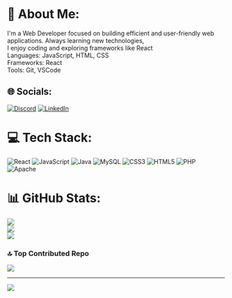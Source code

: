 # 💫 About Me:
I'm a Web Developer focused on building efficient and user-friendly web applications. Always learning new technologies, <br>I enjoy coding and exploring frameworks like React<br>Languages: JavaScript, HTML, CSS<br>Frameworks: React<br>Tools: Git, VSCode<br>


## 🌐 Socials:
[![Discord](https://img.shields.io/badge/Discord-%237289DA.svg?logo=discord&logoColor=white)](https://discord.gg/mitake_san) [![LinkedIn](https://img.shields.io/badge/LinkedIn-%230077B5.svg?logo=linkedin&logoColor=white)](https://linkedin.com/in/https://www.linkedin.com/in/k%C3%A9vin-d-almeida-822b78266/) 

# 💻 Tech Stack:
![React](https://img.shields.io/badge/react-%2320232a.svg?style=for-the-badge&logo=react&logoColor=%2361DAFB) ![JavaScript](https://img.shields.io/badge/javascript-%23323330.svg?style=for-the-badge&logo=javascript&logoColor=%23F7DF1E) ![Java](https://img.shields.io/badge/java-%23ED8B00.svg?style=for-the-badge&logo=openjdk&logoColor=white) ![MySQL](https://img.shields.io/badge/mysql-4479A1.svg?style=for-the-badge&logo=mysql&logoColor=white) ![CSS3](https://img.shields.io/badge/css3-%231572B6.svg?style=for-the-badge&logo=css3&logoColor=white) ![HTML5](https://img.shields.io/badge/html5-%23E34F26.svg?style=for-the-badge&logo=html5&logoColor=white) ![PHP](https://img.shields.io/badge/php-%23777BB4.svg?style=for-the-badge&logo=php&logoColor=white) ![Apache](https://img.shields.io/badge/apache-%23D42029.svg?style=for-the-badge&logo=apache&logoColor=white)
# 📊 GitHub Stats:
![](https://github-readme-stats.vercel.app/api?username=Mitake-ktm&theme=midnight-purple&hide_border=false&include_all_commits=false&count_private=false)<br/>
![](https://github-readme-streak-stats.herokuapp.com/?user=Mitake-ktm&theme=midnight-purple&hide_border=false)<br/>
![](https://github-readme-stats.vercel.app/api/top-langs/?username=Mitake-ktm&theme=midnight-purple&hide_border=false&include_all_commits=false&count_private=false&layout=compact)

### 🔝 Top Contributed Repo
![](https://github-contributor-stats.vercel.app/api?username=Mitake-ktm&limit=5&theme=neon&combine_all_yearly_contributions=true)

---
[![](https://visitcount.itsvg.in/api?id=Mitake-ktm&icon=2&color=11)](https://visitcount.itsvg.in)

<!-- Proudly created with GPRM ( https://gprm.itsvg.in ) -->
